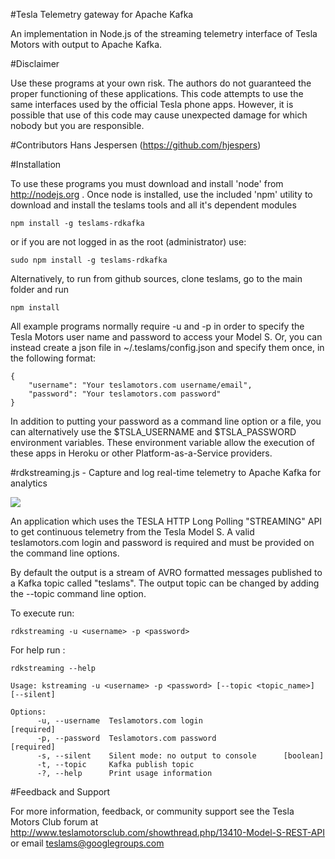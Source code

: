 #Tesla Telemetry gateway for Apache Kafka


An implementation in Node.js of the streaming telemetry interface of Tesla Motors with output to Apache Kafka.  

#Disclaimer

Use these programs at your own risk. The authors do not guaranteed the proper functioning of these applications. This code attempts to use the same interfaces used by the official Tesla phone apps. However, it is possible that use of this code may cause unexpected damage for which nobody but you are responsible. 

#Contributors
Hans Jespersen (https://github.com/hjespers)

#Installation

To use these programs you must download and install 'node' from http://nodejs.org
. Once node is installed, use the included 'npm' utility to download and install the teslams tools and all it's dependent modules

	npm install -g teslams-rdkafka
	
or if you are not logged in as the root (administrator) use:
	
	sudo npm install -g teslams-rdkafka

Alternatively, to run from github sources, clone teslams, go to the main folder and run

	npm install

All example programs normally require -u and -p in order to specify the Tesla Motors user name and password to access your Model S.
Or, you can instead create a json file in ~/.teslams/config.json and specify them once, in the following format:

	{
		"username": "Your teslamotors.com username/email",
		"password": "Your teslamotors.com password"
	}
	
In addition to putting your password as a command line option or a file, you can alternatively use the $TSLA_USERNAME and $TSLA_PASSWORD environment variables. These environment variable allow the execution of these apps in Heroku or other Platform-as-a-Service providers.

#rdkstreaming.js - Capture and log real-time telemetry to Apache Kafka for analytics 

<img src=http://farm9.staticflickr.com/8241/8526534730_75643b3247_c.jpg>

An application which uses the TESLA HTTP Long Polling "STREAMING" API to get continuous telemetry from the Tesla Model S. 
A valid teslamotors.com login and password is required and must be provided on the command line options. 

By default the output is a stream of AVRO formatted messages published to a Kafka topic called "teslams". The output topic can be changed by adding the --topic command line option.

To execute run:

	rdkstreaming -u <username> -p <password> 

For help run :

	rdkstreaming --help

	Usage: kstreaming -u <username> -p <password> [--topic <topic_name>] [--silent]

	Options:
		  -u, --username  Teslamotors.com login                  [required]
		  -p, --password  Teslamotors.com password               [required]
		  -s, --silent    Silent mode: no output to console      [boolean]
		  -t, --topic     Kafka publish topic
		  -?, --help      Print usage information                                            

#Feedback and Support

For more information, feedback, or community support see the Tesla Motors Club forum at http://www.teslamotorsclub.com/showthread.php/13410-Model-S-REST-API or email teslams@googlegroups.com

